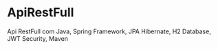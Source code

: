 # ApiRestFull
Api RestFull com Java, Spring Framework, JPA Hibernate, H2 Database, JWT Security, Maven
